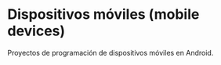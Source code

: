 # Dispositivos móviles (mobile devices)

Proyectos de programación de dispositivos móviles en Android.

